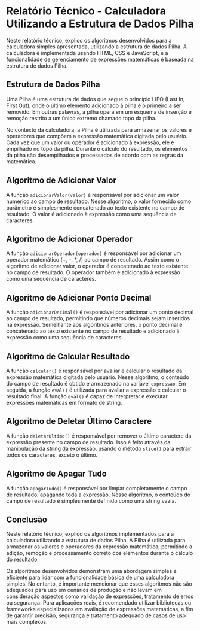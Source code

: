 # Relatório Técnico - Calculadora Utilizando a Estrutura de Dados Pilha

Neste relatório técnico, explico os algoritmos desenvolvidos para a calculadora simples apresentada, utilizando a estrutura de dados Pilha. A calculadora é implementada usando HTML, CSS e JavaScript, e a funcionalidade de gerenciamento de expressões matemáticas é baseada na estrutura de dados Pilha.

## Estrutura de Dados Pilha

Uma Pilha é uma estrutura de dados que segue o princípio LIFO (Last In, First Out), onde o último elemento adicionado à pilha é o primeiro a ser removido. Em outras palavras, a pilha opera em um esquema de inserção e remoção restrito a um único extremo chamado topo da pilha.

No contexto da calculadora, a Pilha é utilizada para armazenar os valores e operadores que compõem a expressão matemática digitada pelo usuário. Cada vez que um valor ou operador é adicionado à expressão, ele é empilhado no topo da pilha. Durante o cálculo do resultado, os elementos da pilha são desempilhados e processados de acordo com as regras da matemática.

## Algoritmo de Adicionar Valor

A função `adicionarValor(valor)` é responsável por adicionar um valor numérico ao campo de resultado. Nesse algoritmo, o valor fornecido como parâmetro é simplesmente concatenado ao texto existente no campo de resultado. O valor é adicionado à expressão como uma sequência de caracteres.

## Algoritmo de Adicionar Operador

A função `adicionarOperador(operador)` é responsável por adicionar um operador matemático (+, -, *, /) ao campo de resultado. Assim como o algoritmo de adicionar valor, o operador é concatenado ao texto existente no campo de resultado. O operador também é adicionado à expressão como uma sequência de caracteres.

## Algoritmo de Adicionar Ponto Decimal

A função `adicionarDecimal()` é responsável por adicionar um ponto decimal ao campo de resultado, permitindo que números decimais sejam inseridos na expressão. Semelhante aos algoritmos anteriores, o ponto decimal é concatenado ao texto existente no campo de resultado e adicionado à expressão como uma sequência de caracteres.

## Algoritmo de Calcular Resultado

A função `calcular()` é responsável por avaliar e calcular o resultado da expressão matemática digitada pelo usuário. Nesse algoritmo, o conteúdo do campo de resultado é obtido e armazenado na variável `expressao`. Em seguida, a função `eval()` é utilizada para avaliar a expressão e calcular o resultado final. A função `eval()` é capaz de interpretar e executar expressões matemáticas em formato de string.

## Algoritmo de Deletar Último Caractere

A função `deletarUltimo()` é responsável por remover o último caractere da expressão presente no campo de resultado. Isso é feito através da manipulação da string da expressão, usando o método `slice()` para extrair todos os caracteres, exceto o último.

## Algoritmo de Apagar Tudo

A função `apagarTudo()` é responsável por limpar completamente o campo de resultado, apagando toda a expressão. Nesse algoritmo, o conteúdo do campo de resultado é simplesmente definido como uma string vazia.

## Conclusão

Neste relatório técnico, explico os algoritmos implementados para a calculadora utilizando a estrutura de dados Pilha. A Pilha é utilizada para armazenar os valores e operadores da expressão matemática, permitindo a adição, remoção e processamento correto dos elementos durante o cálculo do resultado.

Os algoritmos desenvolvidos demonstram uma abordagem simples e eficiente para lidar com a funcionalidade básica de uma calculadora simples. No entanto, é importante mencionar que esses algoritmos não são adequados para uso em cenários de produção e não levam em consideração aspectos como validação de expressões, tratamento de erros ou segurança. Para aplicações reais, é recomendado utilizar bibliotecas ou frameworks especializados em avaliação de expressões matemáticas, a fim de garantir precisão, segurança e tratamento adequado de casos de uso mais complexos.